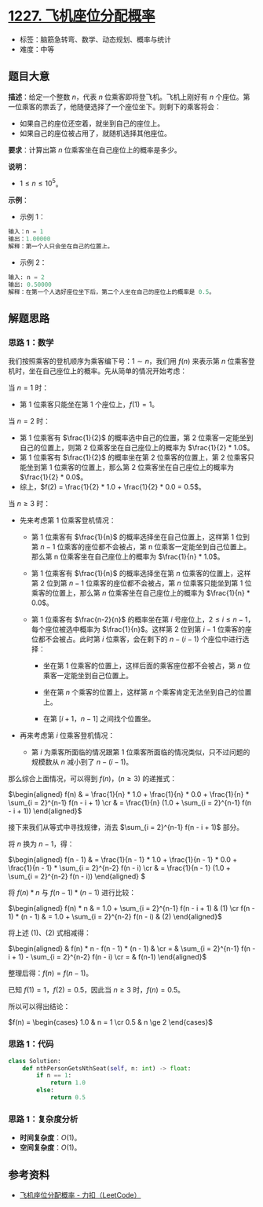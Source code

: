 # [1227. 飞机座位分配概率](https://leetcode.cn/problems/airplane-seat-assignment-probability/)

- 标签：脑筋急转弯、数学、动态规划、概率与统计
- 难度：中等

## 题目大意

**描述**：给定一个整数 $n$，代表 $n$ 位乘客即将登飞机。飞机上刚好有 $n$ 个座位。第一位乘客的票丢了，他随便选择了一个座位坐下。则剩下的乘客将会：

- 如果自己的座位还空着，就坐到自己的座位上。
- 如果自己的座位被占用了，就随机选择其他座位。

**要求**：计算出第 $n$ 位乘客坐在自己座位上的概率是多少。

**说明**：

- $1 \le n \le 10^5$。

**示例**：

- 示例 1：

```Python
输入：n = 1
输出：1.00000
解释：第一个人只会坐在自己的位置上。
```

- 示例 2：

```Python
输入: n = 2
输出: 0.50000
解释：在第一个人选好座位坐下后，第二个人坐在自己的座位上的概率是 0.5。
```

## 解题思路

### 思路 1：数学

我们按照乘客的登机顺序为乘客编下号：$1 \sim n$，我们用 $f(n)$ 来表示第 $n$ 位乘客登机时，坐在自己座位上的概率。先从简单的情况开始考虑：

当 $n = 1$ 时：

- 第 $1$ 位乘客只能坐在第 $1$ 个座位上，$f(1) = 1$。

当 $n = 2$ 时：

- 第 $1$ 位乘客有 $\frac{1}{2}$ 的概率选中自己的位置，第 $2$ 位乘客一定能坐到自己的位置上，则第 $2$ 位乘客坐在自己座位上的概率为 $\frac{1}{2} * 1.0$。
- 第 $1$ 位乘客有 $\frac{1}{2}$ 的概率坐在第 $2$ 位乘客的位置上，第 $2$ 位乘客只能坐到第 $1$ 位乘客的位置上，那么第 $2$ 位乘客坐在自己座位上的概率为 $\frac{1}{2} * 0.0$。
- 综上，$f(2) =  \frac{1}{2} * 1.0 + \frac{1}{2} * 0.0 = 0.5$。

当 $n \ge 3$ 时：

- 先来考虑第 $1$ 位乘客登机情况：

  - 第 $1$ 位乘客有 $\frac{1}{n}$ 的概率选择坐在自己位置上，这样第 $1$ 位到第 $n - 1$ 位乘客的座位都不会被占，第 n 位乘客一定能坐到自己位置上。那么第 n 位乘客坐在自己座位上的概率为 $\frac{1}{n} * 1.0$。

  - 第 $1$ 位乘客有 $\frac{1}{n}$ 的概率选择坐在第 $n$ 位乘客的位置上，这样第 $2$ 位到第 $n - 1$ 位乘客的座位都不会被占，第 $n$ 位乘客只能坐到第 $1$ 位乘客的位置上，那么第 $n$ 位乘客坐在自己座位上的概率为 $\frac{1}{n} * 0.0$。

  - 第 $1$ 位乘客有 $\frac{n-2}{n}$ 的概率坐在第 $i$ 号座位上，$2 \le i \le n - 1$，每个座位被选中概率为 $\frac{1}{n}$。这样第 $2$ 位到第 $i - 1$ 位乘客的座位都不会被占。此时第 $i$ 位乘客，会在剩下的 $n - (i - 1)$ 个座位中进行选择：

    - 坐在第 $1$ 位乘客的位置上，这样后面的乘客座位都不会被占，第 $n$ 位乘客一定能坐到自己位置上。

    - 坐在第 $n$ 个乘客的位置上，这样第 $n$ 个乘客肯定无法坐到自己的位置上。

    - 在第 $[i + 1，n - 1]$ 之间找个位置坐。

- 再来考虑第 $i$ 位乘客登机情况：
  - 第 $i$ 为乘客所面临的情况跟第 $1$ 位乘客所面临的情况类似，只不过问题的规模数从 $n$ 减小到了  $n - (i - 1)$。

那么综合上面情况，可以得到 $f(n)，(n \ge 3)$ 的递推式：

$\begin{aligned} f(n) & =  \frac{1}{n} * 1.0 + \frac{1}{n} * 0.0 + \frac{1}{n} * \sum_{i = 2}^{n-1} f(n - i + 1) \cr & = \frac{1}{n} (1.0 + \sum_{i = 2}^{n-1} f(n - i + 1)) \end{aligned}$

接下来我们从等式中寻找规律，消去 $\sum_{i = 2}^{n-1} f(n - i + 1)$ 部分。

将 $n$ 换为 $n - 1$，得：

$\begin{aligned} f(n - 1) & =  \frac{1}{n - 1} * 1.0 + \frac{1}{n - 1} * 0.0 + \frac{1}{n - 1} * \sum_{i = 2}^{n-2} f(n - i) \cr & = \frac{1}{n - 1} (1.0 + \sum_{i = 2}^{n-2} f(n - i)) \end{aligned} $

将 $f(n) * n$ 与 $f(n - 1) * (n - 1)$ 进行比较：

$\begin{aligned} f(n) * n & = 1.0 + \sum_{i = 2}^{n-1} f(n - i + 1) & (1) \cr f(n - 1) * (n - 1) & = 1.0 + \sum_{i = 2}^{n-2} f(n - i) & (2) \end{aligned}$

将上述 (1)、(2) 式相减得：

$\begin{aligned} & f(n) * n - f(n - 1) * (n - 1) & \cr = & \sum_{i = 2}^{n-1} f(n - i + 1) - \sum_{i = 2}^{n-2}  f(n - i) \cr = & f(n-1) \end{aligned}$

整理后得：$f(n) = f(n - 1)$。

已知 $f(1) = 1$，$f(2) = 0.5$，因此当 $n \ge 3$ 时，$f(n) = 0.5$。

所以可以得出结论：

$f(n) = \begin{cases} 1.0 & n = 1 \cr 0.5 & n \ge 2  \end{cases}$

### 思路 1：代码

```Python
class Solution:
    def nthPersonGetsNthSeat(self, n: int) -> float:
        if n == 1:
            return 1.0
        else:
            return 0.5
```

### 思路 1：复杂度分析

- **时间复杂度**：$O(1)$。
- **空间复杂度**：$O(1)$。

## 参考资料

- [飞机座位分配概率 - 力扣（LeetCode）](https://leetcode.cn/problems/airplane-seat-assignment-probability/solution/fei-ji-zuo-wei-fen-pei-gai-lu-by-leetcod-gyw4/)

